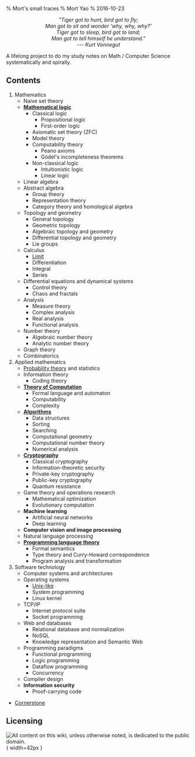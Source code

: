 % Mort's small traces
% Mort Yao
% 2016-10-23

<div style="text-align:center;font-style:italic">
"Tiger got to hunt, bird got to fly;
<br> Man got to sit and wonder 'why, why, why?'
<br> Tiger got to sleep, bird got to land;
<br> Man got to tell himself he understand."
<br> --- Kurt Vonnegut
</div>

A lifelong project to do my study notes on Math / Computer Science systematically and spirally.

## Contents

1. Mathematics
    * Naive set theory
    * **[Mathematical logic](/math/logic)**
        * Classical logic
            * Propositional logic
            * First-order logic
        * Axiomatic set theory (ZFC)
        * Model theory
        * Computability theory
            * Peano axioms
            * Gödel's incompleteness theorems
        * Non-classical logic
            * Intuitionistic logic
            * Linear logic
    * Linear algebra
    * Abstract algebra
        * Group theory
        * Representation theory
        * Category theory and homological algebra
    * Topology and geometry
        * General topology
        * Geometric topology
        * Algebraic topology and geometry
        * Differential topology and geometry
        * Lie groups
    * Calculus
        * [Limit](/math/calculus/limit)
        * Differentiation
        * Integral
        * Series
    * Differential equations and dynamical systems
        * Control theory
        * Chaos and fractals
    * Analysis
        * Measure theory
        * Complex analysis
        * Real analysis
        * Functional analysis
    * Number theory
        * Algebraic number theory
        * Analytic number theory
    * Graph theory
    * Combinatorics
2. Applied mathematics
    * [Probability theory](/math/probability) and statistics
    * Information theory
        * Coding theory
    * **[Theory of Computation](/comp)**
        * Formal language and automaton
        * Computability
        * Complexity
    * **[Algorithms](/algo)**
        * Data structures
        * Sorting
        * Searching
        * Computational geometry
        * Computational number theory
        * Numerical analysis
    * **[Cryptography](/crypto)**
        * Classical cryptography
        * Information-theoretic security
        * Private-key cryptography
        * Public-key cryptography
        * Quantum resistance
    * Game theory and operations research
        * Mathematical optimization
        * Evolutionary computation
    * **Machine learning**
        * Artificial neural networks
        * Deep learning
    * **Computer vision and image processing**
    * Natural language processing
    * **[Programming language theory](/plt)**
        * Formal semantics
        * Type theory and Curry-Howard correspondence
        * Program analysis and transformation
3. Software technology
    * Computer systems and architectures
    * Operating systems
        * [Unix-like](/unix)
        * System programming
        * Linux kernel
    * TCP/IP
        * Internet protocol suite
        * Socket programming
    * Web and databases
        * Relational database and normalization
        * NoSQL
        * Knowledge representation and Semantic Web
    * Programming paradigms
        * Functional programming
        * Logic programming
        * Dataflow programming
        * Concurrency
    * Compiler design
    * **Information security**
        * Proof-carrying code

* [Cornerstone](/cornerstone)



## Licensing

![<small>
All content on this wiki, unless otherwise noted, is dedicated to the
[public domain](https://raw.githubusercontent.com/soimort/wiki/gh-pages/LICENSE).
</small>](https://i0.wp.com/dl.dropboxusercontent.com/s/2f9kuczvqrcaagg/cc0.png){ width=42px }
